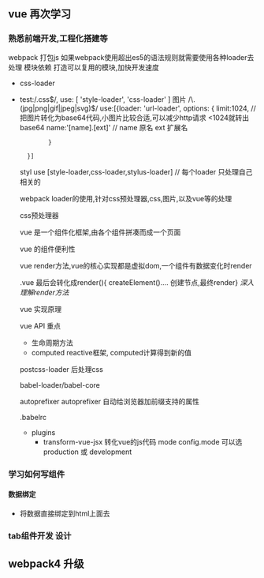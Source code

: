 ## vue 再次学习
### 熟悉前端开发,工程化搭建等
  webpack 打包js
  如果webpack使用超出es5的语法规则就需要使用各种loader去处理
  模块依赖
  打造可以复用的模块,加快开发速度

- css-loader
- test:/.css$/,
  use: [
    'style-loader',
    'css-loader'
  ]
  图片  /\.(jpg|png|gif|jpeg|svg)$/
        use:[{loader: 'url-loader',
              options: {
                limit:1024, // 把图片转化为base64代码,小图片比较合适,可以减少http请求  <1024就转出base64
                name:'[name].[ext]'  // name 原名 ext 扩展名

              }

        }]
  styl
  use [style-loader,css-loader,stylus-loader]  // 每个loader 只处理自己相关的

  webpack loader的使用,针对css预处理器,css,图片,以及vue等的处理

  css预处理器

  vue 是一个组件化框架,由各个组件拼凑而成一个页面

  vue 的组件便利性

  vue render方法,vue的核心实现都是虚拟dom,一个组件有数据变化时render

  .vue 最后会转化成render(){ createElement().... 创建节点,最终render} *深入理解render方法*

  vue 实现原理

  vue API 重点
    - 生命周期方法
    - computed  reactive框架, computed计算得到新的值

  postcss-loader  后处理css

  babel-loader/babel-core

  autoprefixer  autoprefixer 自动给浏览器加前缀支持的属性

  .babelrc
    - plugins
      - transform-vue-jsx 转化vue的js代码
  mode config.mode 可以选 production 或 development

### 学习如何写组件
#### 数据绑定
- 将数据直接绑定到html上面去

### tab组件开发 设计

## webpack4 升级
